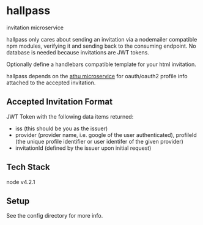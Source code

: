 # hallpass
invitation microservice

hallpass only cares about sending an invitation via a nodemailer compatible npm modules, verifying it and sending back to the consuming endpoint. No database is needed because invitations are JWT tokens.

Optionally define a handlebars compatible template for your html invitation.

hallpass depends on the <a href="https://github.com/sebringj/athu">athu microservice</a> for oauth/oauth2 profile info attached to the accepted invitation.

## Accepted Invitation Format

JWT Token with the following data items returned:

- iss (this should be you as the issuer)
- provider (provider name, i.e. google of the user authenticated),
	profileId (the unique profile identifier or user identifer of the given provider)
- invitationId (defined by the issuer upon initial request)

## Tech Stack
node v4.2.1

## Setup
See the config directory for more info.
